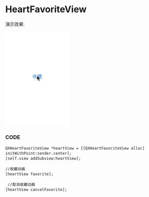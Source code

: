 HeartFavoriteView
=================

演示效果:

![image](https://raw.githubusercontent.com/qixin1106/HeartFavoriteView/master/HeartFavoriteView/heart.gif)

### CODE
    
    QXHeartFavoriteView *heartView = [[QXHeartFavoriteView alloc] initWithPoint:sender.center];
    [self.view addSubview:heartView];
   
    //收藏动画
    [heartView favorite];
    
     //取消收藏动画
    [heartView cancelFavorite];


